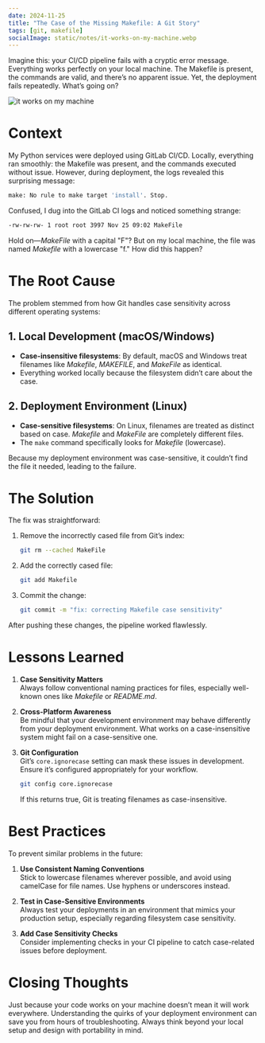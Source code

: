 ```yaml
---
date: 2024-11-25
title: "The Case of the Missing Makefile: A Git Story"
tags: [git, makefile]
socialImage: static/notes/it-works-on-my-machine.webp
---
```


Imagine this: your CI/CD pipeline fails with a cryptic error message. Everything works perfectly on your local machine. The Makefile is present, the commands are valid, and there’s no apparent issue. Yet, the deployment fails repeatedly. What’s going on?

![it works on my machine](static/notes/it-works-on-my-machine.webp)


# Context

My Python services were deployed using GitLab CI/CD. Locally, everything ran smoothly: the Makefile was present, and the commands executed without issue. However, during deployment, the logs revealed this surprising message:

```bash
make: No rule to make target 'install'. Stop.
```

Confused, I dug into the GitLab CI logs and noticed something strange:

```bash
-rw-rw-rw- 1 root root 3997 Nov 25 09:02 MakeFile
```

Hold on—_MakeFile_ with a capital "F"? But on my local machine, the file was named _Makefile_ with a lowercase "f." How did this happen?



# The Root Cause

The problem stemmed from how Git handles case sensitivity across different operating systems:

## 1. Local Development (macOS/Windows)

- **Case-insensitive filesystems**: By default, macOS and Windows treat filenames like _Makefile_, _MAKEFILE_, and _MakeFile_ as identical.
- Everything worked locally because the filesystem didn’t care about the case.

## 2. Deployment Environment (Linux)

- **Case-sensitive filesystems**: On Linux, filenames are treated as distinct based on case. _Makefile_ and _MakeFile_ are completely different files.
- The `make` command specifically looks for _Makefile_ (lowercase).

Because my deployment environment was case-sensitive, it couldn’t find the file it needed, leading to the failure.



# The Solution

The fix was straightforward:

1. Remove the incorrectly cased file from Git’s index:

   ```bash
   git rm --cached MakeFile
   ```

2. Add the correctly cased file:

   ```bash
   git add Makefile
   ```

3. Commit the change:
   ```bash
   git commit -m "fix: correcting Makefile case sensitivity"
   ```

After pushing these changes, the pipeline worked flawlessly.



# Lessons Learned

1. **Case Sensitivity Matters**  
   Always follow conventional naming practices for files, especially well-known ones like _Makefile_ or _README.md_.

2. **Cross-Platform Awareness**  
   Be mindful that your development environment may behave differently from your deployment environment. What works on a case-insensitive system might fail on a case-sensitive one.

3. **Git Configuration**  
   Git’s `core.ignorecase` setting can mask these issues in development. Ensure it’s configured appropriately for your workflow.
   ```bash
   git config core.ignorecase
   ```
   If this returns true, Git is treating filenames as case-insensitive.



# Best Practices

To prevent similar problems in the future:

1. **Use Consistent Naming Conventions**  
   Stick to lowercase filenames wherever possible, and avoid using camelCase for file names. Use hyphens or underscores instead.

2. **Test in Case-Sensitive Environments**  
   Always test your deployments in an environment that mimics your production setup, especially regarding filesystem case sensitivity.

3. **Add Case Sensitivity Checks**  
   Consider implementing checks in your CI pipeline to catch case-related issues before deployment.



# Closing Thoughts

Just because your code works on your machine doesn’t mean it will work everywhere. Understanding the quirks of your deployment environment can save you from hours of troubleshooting. Always think beyond your local setup and design with portability in mind.
